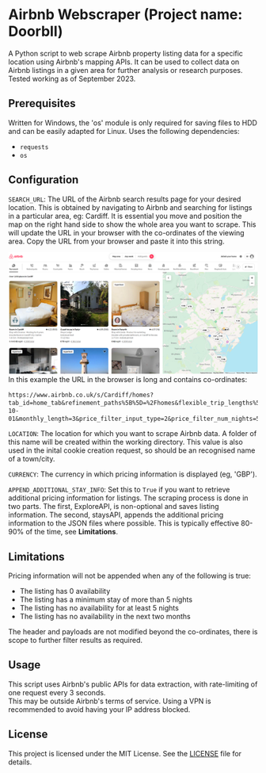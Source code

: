 # Airbnb Webscraper (Project name: Doorbll)
A Python script to web scrape Airbnb property listing data for a specific location using Airbnb's mapping APIs. It can be used to collect data on Airbnb listings in a given area for further analysis or research purposes. Tested working as of September 2023.

## Prerequisites
Written for Windows, the 'os' module is only required for saving files to HDD and can be easily adapted for Linux. Uses the following dependencies:
  - `requests`
  - `os`

## Configuration
`SEARCH_URL`: The URL of the Airbnb search results page for your desired location. This is obtained by navigating to Airbnb and searching for listings in a particular area, eg: Cardiff. It is essential you move and position the map on the right hand side to show the whole area you want to scrape. This will update the URL in your browser with the co-ordinates of the viewing area. Copy the URL from your browser and paste it into this string.

![Screenshot of Airbnb Map Search](airbnb_map_example.png)
In this example the URL in the browser is long and contains co-ordinates:

~~~
https://www.airbnb.co.uk/s/Cardiff/homes?tab_id=home_tab&refinement_paths%5B%5D=%2Fhomes&flexible_trip_lengths%5B%5D=one_week&monthly_start_date=2023-10-01&monthly_length=3&price_filter_input_type=2&price_filter_num_nights=5&channel=EXPLORE&query=Cardiff&place_id=ChIJ9VPsNNQCbkgRDmeGZdsGNBQ&date_picker_type=calendar&source=structured_search_input_header&search_type=user_map_move&ne_lat=51.56254339587591&ne_lng=-3.1086694163246875&sw_lat=51.42425490981839&sw_lng=-3.297267432799458&zoom=12.172262287467554&zoom_level=12.172262287467554&search_by_map=true
~~~  

`LOCATION`: The location for which you want to scrape Airbnb data. A folder of this name will be created within the working directory. This value is also used in the inital cookie creation request, so should be an recognised name of a town/city.  

`CURRENCY`: The currency in which pricing information is displayed (eg, 'GBP').  

`APPEND_ADDITIONAL_STAY_INFO`: Set this to `True` if you want to retrieve additional pricing information for listings. The scraping process is done in two parts. The first, ExploreAPI, is non-optional and saves listing information. The second, staysAPI, appends the additional pricing information to the JSON files where possible. This is typically effective 80-90% of the time, see **Limitations**.

## Limitations

Pricing information will not be appended when any of the following is true:
  - The listing has 0 availability
  - The listing has a minimum stay of more than 5 nights
  - The listing has no availability for at least 5 nights
  - The listing has no availability in the next two months

The header and payloads are not modified beyond the co-ordinates, there is scope to further filter results as required.

## Usage

This script uses Airbnb's public APIs for data extraction, with rate-limiting of one request every 3 seconds.  
This may be outside Airbnb's terms of service. Using a VPN is recommended to avoid having your IP address blocked.  

## License

This project is licensed under the MIT License. See the [LICENSE](LICENSE) file for details.
